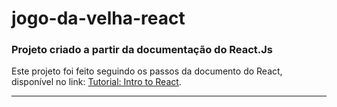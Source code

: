 # jogo-da-velha-react

<h3>Projeto criado a partir da documentação do React.Js</h3>

Este projeto foi feito seguindo os passos da documento do React, disponível no link: <a href="https://reactjs.org/tutorial/tutorial.html" target="_blank">Tutorial: Intro to React</a>.

<hr >
